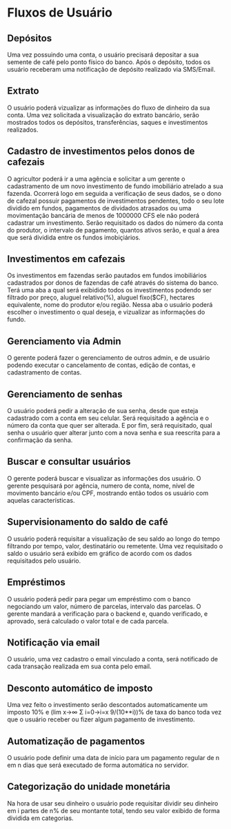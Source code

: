 # Fluxos de Usuário 
## Depósitos
Uma vez possuindo uma conta, o usuário precisará depositar a sua semente de café pelo ponto físico do banco.
Após o depósito, todos os usuário receberam uma notificação de depósito realizado via SMS/Email.

## Extrato
O usuário poderá vizualizar as informações do fluxo de dinheiro da sua conta.
Uma vez solicitada a visualização do extrato bancário, serão mostrados todos os depósitos, transferências, saques e investimentos realizados.

## Cadastro de investimentos pelos donos de cafezais
O agricultor poderá ir a uma agência e solicitar a um gerente o cadastramento de um novo investimento de fundo imobiliário atrelado a sua fazenda.
Ocorrerá logo em seguida a verificação de seus dados, se o dono de cafezal possuir pagamentos de investimentos pendentes, todo o seu lote dividido em fundos, pagamentos de dividados atrasados ou uma movimentação bancária de menos de 1000000 CFS ele não poderá cadastrar um investimento.
Serão requisitado os dados do número da conta do produtor, o intervalo de pagamento, quantos ativos serão, e qual a área que será dividida entre os fundos imobiçiários.

## Investimentos em cafezais
Os investimentos em fazendas serão pautados em fundos imobiliários cadastrados por donos de fazendas de café através do sistema do banco.
Terá uma aba a qual será exibidido todos os investimentos podendo ser filtrado por preço, aluguel relativo(%), aluguel fixo($CF), hectares equivalente, nome do produtor e/ou região.
Nessa aba o usuário poderá escolher o investimento o qual deseja, e vizualizar as informações do fundo.

## Gerenciamento via Admin
O gerente poderá fazer o gerenciamento de outros admin, e de usuário podendo executar o cancelamento de contas, edição de contas, e cadastramento de contas.

## Gerenciamento de senhas
O usuário poderá pedir a alteração de sua senha, desde que esteja cadastrado com a conta em seu celular.
Será requisitado a agência e o número da conta que quer ser alterada.
E por fim, será requisitado, qual senha o usuário quer alterar junto com a nova senha e sua reescrita para a confirmação da senha.

## Buscar e consultar usuários
O gerente poderá buscar e visualizar as informações dos usuário.
O gerente pesquisará por agência, numero de conta, nome, nível de movimento bancário e/ou CPF, mostrando então todos os usuário com aquelas características.

## Supervisionamento do saldo de café
O usuário poderá requisitar a visualização de seu saldo ao longo do tempo filtrando por tempo, valor, destinatário ou remetente.
Uma vez requisitado o saldo o usuário será exibido em gráfico de acordo com os dados requisitados pelo usuário.

## Empréstimos
O usuário poderá pedir para pegar um empréstimo com o banco negociando um valor, número de parcelas, intervalo das parcelas.
O gerente mandará a verificação para o backend e, quando verificado, e aprovado, será calculado o valor total e de cada parcela.

## Notificação via email
O usuário, uma vez cadastro o email vinculado a conta, será notificado de cada transação realizada em sua conta pelo email.

## Desconto automático de imposto
Uma vez feito o investimento serão descontados automaticamente um imposto 10% e (lim x->∞ Σ i=0->i=x 9/(10**i))% de taxa do banco toda vez que o usuário receber ou fizer algum pagamento de investimento.

## Automatização de pagamentos
O usuário pode definir uma data de início para um pagamento regular de n em n dias que será executado de forma automática no servidor.

## Categorização do unidade monetária
Na hora de usar seu dinheiro o usuário pode requisitar dividir seu dinheiro em i partes de n% de seu montante total, tendo seu valor exibido de forma dividida em categorias.

